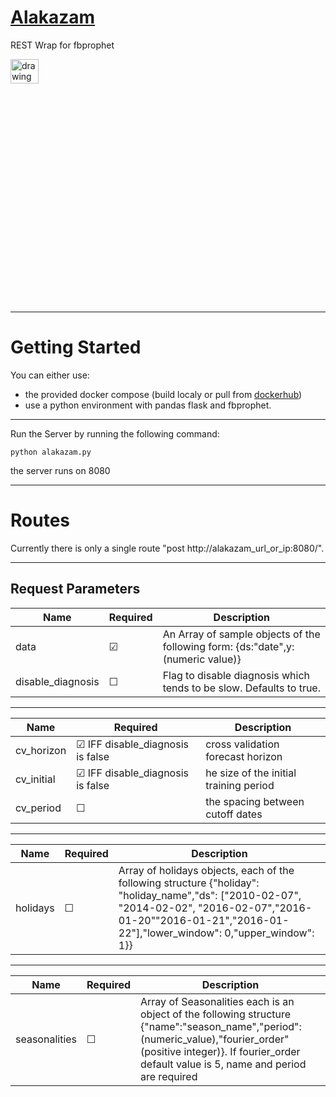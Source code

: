 # [Alakazam](https://whrrmydragons.github.io/Alakazam/)
REST Wrap for fbprophet

<img src="https://whrrmydragons.github.io/Alakazam/alakazam_animated%20.svg" alt="drawing" width="30%" height="10%"/>

---

# Getting Started
You can either use:
* the provided docker compose (build localy or pull from [dockerhub](https://hub.docker.com/r/rabiran/alakazam)) 
* use a python environment with pandas flask and fbprophet.

----

Run the Server by running the following command:
```
python alakazam.py
```
the server runs on 8080

---

# Routes
Currently there is only a single route "post http://alakazam_url_or_ip:8080/".

----
## Request Parameters
| Name  | Required |Description |
| ------------- | ------------- |------------- |
| data  |&#9745; |An Array of sample objects of the following form: {ds:"date",y:(numeric value)} | 
| disable_diagnosis  | &#9744;   |Flag to disable diagnosis which tends to be slow. Defaults to true. |

----

| Name  | Required |Description |
| ------------- | ------------- |------------- |
| cv_horizon  | &#9745; IFF disable_diagnosis is false  |cross validation forecast horizon  |
| cv_initial  | &#9745; IFF disable_diagnosis is false  |he size of the initial training period  |
| cv_period  | &#9744;   |the spacing between cutoff dates  |

----

| Name  | Required |Description |
| ------------- | ------------- |------------- |
| holidays  | &#9744; |Array of holidays objects, each of the following structure {"holiday": "holiday_name","ds": ["2010-02-07", "2014-02-02", "2016-02-07","2016-01-20""2016-01-21","2016-01-22"],"lower_window": 0,"upper_window": 1}}  |

----

| Name  | Required |Description |
| ------------- | ------------- |------------- |
| seasonalities  | &#9744; |Array of Seasonalities each is an object of the following structure {"name":"season_name","period":(numeric_value),"fourier_order"(positive integer)}. If fourier_order default value is 5, name and period are required |
